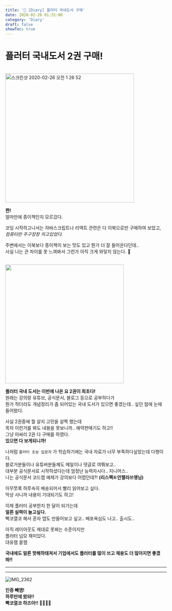 ```yaml
---
title: '🌱 [Diary] 플러터 국내도서 구매'
date: 2020-02-26 01:31:00
category: 'Diary'
draft: false
showToc: true
---
```


<!-- 임시 저장 글 -->
<!-- Draft Post -->
<!-- Draft Post -->
<!-- Draft Post -->
<!-- Draft Post -->
<!-- Draft Post -->

# 플러터 국내도서 2권 구매!

<br/>

<img width="402" alt="스크린샷 2020-02-26 오전 1 26 52" src="https://user-images.githubusercontent.com/55340876/75267979-422fd580-583a-11ea-9ba4-7952387bb180.png">

<br/>

**짠!**   
얼마만에 종이책인지 모르겄다.  

코딩 시작하고나서는 자바스크립트나 리액트 관련은 다 이북으로만 구매하여 보았고,  
_컴퓨터만 주구장창 끼고있었다._  

주변에서는 이북보다 종이책이 보는 맛도 있고 뭔가 더 잘 들어온다던데..  
사실 나는 큰 차이를 못 느껴봐서 그런가 아직 크게 와닿지 않는다. 🤔

<br/>

<img width="370" alt="" src="https://user-images.githubusercontent.com/55340876/75269292-05fd7480-583c-11ea-8c27-2c12e40bf983.jpeg">

<br/>

**플러터 국내 도서는 이번에 나온 요 2권이 최초다!**  
원래는 강의랑 유튜브, 공식문서, 블로그 등으로 공부하다가  
뭔가 작더라도 개념정리가 좀 되어있는 국내 도서가 있으면 좋겠는데.. 싶던 참에 눈에 들어왔다.  

사실 2권중에 뭘 살지 고민을 살짝 했는데  
목차 이런거를 봐도 내용을 못보니까.. 예약판매기도 하고!!  
그냥 아싸리 2권 다 구매를 하였다.  
**있으면 다 보게되니까!**  

나처럼 ``플러터 초보 입문자`` 가 학습하기에는 국내 자료가 너무 부족하다싶었는데 다행이다.  
블로거분들이나 유튜버분들께도 메일이나 댓글로 여쭤보고..   
대부분 공식문서로 시작하셨다는데 엄청난 능력자시다.. 지니어스..  
나는 공식문서 코드랩 예제가 강의보다 어렵던데?! **(리스펙ㅌ안젤라쓰앵님)**

아무쪼록 하루속히 배송되어서 빨리 읽어보고 싶다.  
막상 사니까 내용이 기대되기도 하고!  

이제 플러터 공부한지 한 달이 되가는데  
**얼른 실력이 늘고싶다.**  
빡코열코 해서 혼자 앱도 만들어보고 싶고.. 배포욕심도 나고.. 출시도.. 

아직 레이아웃도 제대로 못짜는 수준이지만   
플러터 넘모 재미있다.  
대유잼 꿀잼  

**국내에도 얼른 핫해하태져서 기업에서도 플러터를 많이 쓰고 채용도 더 많아지면 좋겠똬!!**


---
---

![IMG_2362](https://user-images.githubusercontent.com/55340876/75412123-da29de00-5964-11ea-8fe8-9d01a0f21545.jpg)

**인증 빼앰!  
하루만에 왔돠!!   
빡코열코 하즈아!! 👩🏻‍💻🔥**
